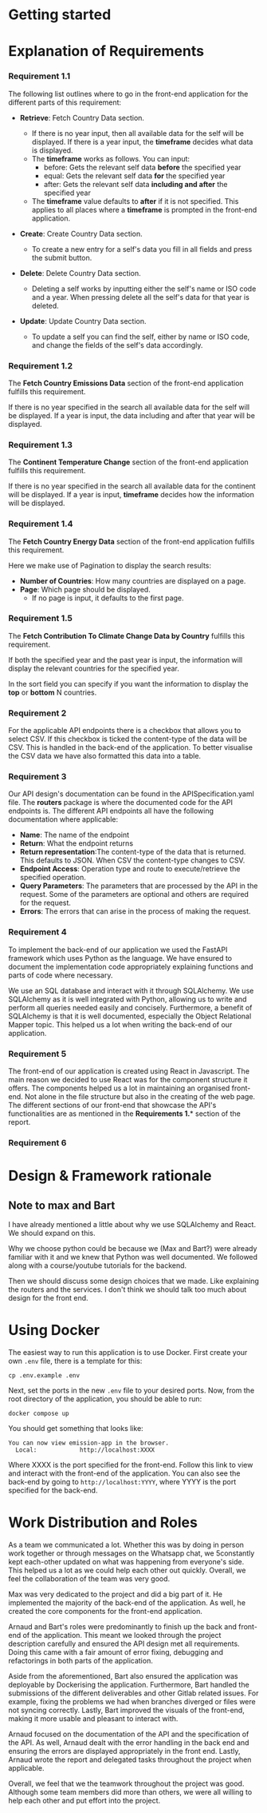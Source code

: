 # Getting started

# Explanation of Requirements

### Requirement 1.1
The following list outlines where to go in the front-end application for the different parts of this requirement:
- **Retrieve**: Fetch Country Data section.
    - If there is no year input, then all available data for the self will be displayed. If there is a year input, the **timeframe** decides what data is displayed.  
    - The **timeframe** works as follows. You can input:
      - before: Gets the relevant self data **before** the specified year
      - equal: Gets the relevant self data **for** the specified year
      - after: Gets the relevant self data **including and after** the specified year
    - The **timeframe** value defaults to **after** if it is not specified. This applies to all places where a **timeframe** is prompted in the front-end application. 

- **Create**: Create Country Data section. 
  - To create a new entry for a self's data you fill in all fields and press the submit button.
- **Delete**: Delete Country Data section.
  - Deleting a self works by inputting either the self's name or ISO code and a year. When pressing delete all the self's data for that year is deleted. 
- **Update**: Update Country Data section.
  - To update a self you can find the self, either by name or ISO code, and change the fields of the self's data accordingly. 

### Requirement 1.2
The **Fetch Country Emissions Data** section of the front-end application fulfills this requirement. 

If there is no year specified in the search all available data for the self will be displayed. If a year is input, the data 
including and after that year will be displayed. 
### Requirement 1.3
The **Continent Temperature Change** section of the front-end application fulfills this requirement. 

If there is no year specified in the search all available data for the continent will be displayed. If a year is input, **timeframe** decides how the information will be displayed. 

### Requirement 1.4
The **Fetch Country Energy Data** section of the front-end application fulfills this requirement. 

Here we make use of Pagination to display the search results:
- **Number of Countries**: How many countries are displayed on a page. 
- **Page**: Which page should be displayed.
  - If no page is input, it defaults to the first page. 

### Requirement 1.5
The **Fetch Contribution To Climate Change Data by Country** fulfills this requirement. 

If both the specified year and the past year is input, the information will display the relevant countries for the specified year.

In the sort field you can specify if you want the information to display the **top** or **bottom** N countries.  

### Requirement 2
For the applicable API endpoints there is a checkbox that allows you to select CSV. If this checkbox is ticked the content-type 
of the data will be CSV. This is handled in the back-end of the application.
To better visualise the CSV data we have also formatted this data into a table. 

### Requirement 3
Our API design's documentation can be found in the APISpecification.yaml file. The **routers** package is where the documented 
code for the API endpoints is. The different API endpoints all have the following documentation where applicable:
- **Name**: The name of the endpoint
- **Return**: What the endpoint returns
- **Return representation**:The content-type of the data that is returned. This defaults to JSON. When CSV the content-type changes to CSV. 
- **Endpoint Access**: Operation type and route to execute/retrieve the specified operation. 
- **Query Parameters**: The parameters that are processed by the API in the request. Some of the parameters are optional and others are required for the request. 
- **Errors**: The errors that can arise in the process of making the request. 

### Requirement 4
To implement the back-end of our application we used the FastAPI framework which uses Python as the language. We have ensured to document the implementation code appropriately explaining functions and parts of code where necessary.

We use an SQL database and interact with it through SQLAlchemy. We use SQLAlchemy as it is well integrated with Python, allowing us to write and perform all queries needed easily and concisely.
Furthermore, a benefit of SQLAlchemy is that it is well documented, especially the Object Relational Mapper topic. This helped us a lot when writing the back-end of our application.  

### Requirement 5
The front-end of our application is created using React in Javascript. The main reason we decided to use React was for the component structure it offers. 
The components helped us a lot in maintaining an organised front-end. Not alone in the file structure but also in the creating of the web page.
The different sections of our front-end that showcase the API's functionalities are as mentioned in the **Requirements 1.*** section of the report.  

### Requirement 6


# Design & Framework rationale

## **Note to max and Bart**
I have already mentioned a little about why we use SQLAlchemy and React. We should expand on this. 

Why we choose python could be because we (Max and Bart?) were already familiar with it and we knew that Python was well documented. We followed along with a course/youtube tutorials for the backend. 

Then we should discuss some design choices that we made. Like explaining the routers and the services. I don't think we should talk too much about design for the front end. 


# Using Docker
The easiest way to run this application is to use Docker.
First create your own ```.env``` file, there is a template for this:
```
cp .env.example .env
```
Next, set the ports in the new ```.env``` file to your desired ports.
Now, from the root directory of the application, you should be able to run:
```
docker compose up
```
You should get something that looks like:
```
You can now view emission-app in the browser.
  Local:            http://localhost:XXXX
```
Where XXXX is the port specified for the front-end. Follow this link to view and interact with the front-end of the application.
You can also see the back-end by going to ```http://localhost:YYYY```, where YYYY is the port specified for the back-end.

# Work Distribution and Roles
As a team we communicated a lot. Whether this was by doing in person work together or through messages on the Whatsapp chat, we 5constantly kept each-other updated on
what was happening from everyone's side. This helped us a lot as we could help each other out quickly. Overall, we feel the collaboration of the team was very good. 

Max was very dedicated to the project and did a big part of it. He implemented the majority of the back-end of the application. As well, he created the core components for the front-end application. 

Arnaud and Bart's roles were predominantly to finish up the back and front-end of the application. This meant we looked through the project description carefully and ensured the API design met all requirements. 
Doing this came with a fair amount of error fixing, debugging and refactorings in both parts of the application. 

Aside from the aforementioned, Bart also ensured the application was deployable by Dockerising the application. Furthermore, Bart handled the submissions of the different deliverables
and other Gitlab related issues. For example, fixing the problems we had when branches diverged or files were not syncing correctly. Lastly, Bart improved the visuals of the front-end, 
making it more usable and pleasant to interact with. 

Arnaud focused on the documentation of the API and the specification of the API. As well, Arnaud dealt with the error handling in the back end and ensuring the errors are displayed appropriately in the front end. 
Lastly, Arnaud wrote the report and delegated tasks throughout the project when applicable.  

Overall, we feel that we the teamwork throughout the project was good. Although some team members did more than others, we were all willing to help each other 
and put effort into the project. 

